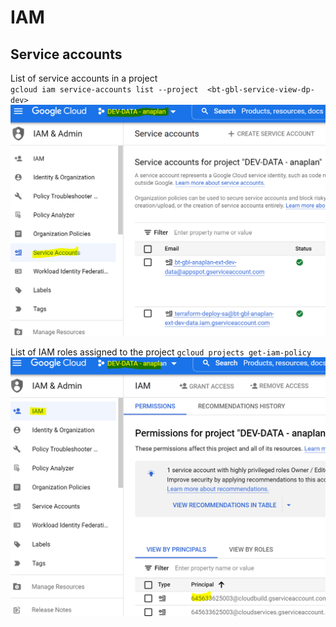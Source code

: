 # IAM
## Service accounts
List of service accounts in a project  
`gcloud iam service-accounts list --project  <bt-gbl-service-view-dp-dev>`
![](2022-11-07-18-11-02.png)

List of IAM roles assigned to the project
`gcloud projects get-iam-policy`
![](2022-11-07-18-10-09.png)